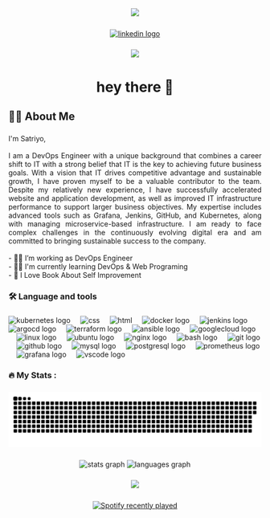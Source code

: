 <div align="center">
  <img height="400" src="image/BG_2_0.5x-transformed.jpeg"  />
</div>

###

<div align="center">
  <a href="https://www.linkedin.com/in/muhammad-satriyo-yuwono/" target="_blank">
    <img src="https://img.shields.io/static/v1?message=LinkedIn&logo=linkedin&label=&color=0077B5&logoColor=white&labelColor=&style=for-the-badge" height="25" alt="linkedin logo"  />
  </a>
</div>

###

<div align="center">
  <img src="https://visitor-badge.laobi.icu/badge?page_id=MuhSatriyo.visitor-badge)"  />
</div>

###

<h1 align="center">hey there 👋</h1>

###

<h2 align="left">👩‍💻  About Me</h2>

###

<p align="justify">I'm Satriyo,<br><br>I am a DevOps Engineer with a unique background that combines a career shift to IT with a strong belief that
IT is the key to achieving future business goals. With a vision that IT drives competitive advantage and
sustainable growth, I have proven myself to be a valuable contributor to the team. Despite my relatively new
experience, I have successfully accelerated website and application development, as well as improved IT
infrastructure performance to support larger business objectives. My expertise includes advanced tools such
as Grafana, Jenkins, GitHub, and Kubernetes, along with managing microservice-based infrastructure. I am
ready to face complex challenges in the continuously evolving digital era and am committed to bringing
sustainable success to the company.<br><br>- 🧑‍💼 I’m working as DevOps Engineer<br>- 👨‍🎓 I'm currently learning DevOps & Web Programing<br>- 🧭 I Love Book About Self Improvement</p>

###

<h3 align="left">🛠 Language and tools</h3>

###

<div align="left">
  <img src="https://cdn.jsdelivr.net/gh/devicons/devicon/icons/kubernetes/kubernetes-plain.svg" height="40" alt="kubernetes logo"  />
  <img width="12" />
  <img src="(https://skillicons.dev/icons?i=css)" height="40" alt="css"  />
  <img width="12" />
  <img src="(https://skillicons.dev/icons?i=html)" height="40" alt="html"  />
  <img width="12" />
  <img src="https://cdn.jsdelivr.net/gh/devicons/devicon/icons/docker/docker-original.svg" height="40" alt="docker logo"  />
  <img width="12" />
  <img src="https://skillicons.dev/icons?i=jenkins" height="40" alt="jenkins logo"  />
  <img width="12" />
  <img src="https://cdn.jsdelivr.net/gh/devicons/devicon/icons/argocd/argocd-original.svg" height="40" alt="argocd logo"  />
  <img width="12" />
  <img src="https://cdn.jsdelivr.net/gh/devicons/devicon/icons/terraform/terraform-original.svg" height="40" alt="terraform logo"  />
  <img width="12" />
  <img src="https://cdn.jsdelivr.net/gh/devicons/devicon/icons/ansible/ansible-original.svg" height="40" alt="ansible logo"  />
  <img width="12" />
  <img src="https://cdn.jsdelivr.net/gh/devicons/devicon/icons/googlecloud/googlecloud-original.svg" height="40" alt="googlecloud logo"  />
  <img width="12" />
  <img src="https://cdn.jsdelivr.net/gh/devicons/devicon/icons/linux/linux-original.svg" height="40" alt="linux logo"  />
  <img width="12" />
  <img src="https://cdn.jsdelivr.net/gh/devicons/devicon/icons/ubuntu/ubuntu-plain.svg" height="40" alt="ubuntu logo"  />
  <img width="12" />
  <img src="https://cdn.jsdelivr.net/gh/devicons/devicon/icons/nginx/nginx-original.svg" height="40" alt="nginx logo"  />
  <img width="12" />
  <img src="https://cdn.simpleicons.org/gnubash/4EAA25" height="40" alt="bash logo"  />
  <img width="12" />
  <img src="https://cdn.jsdelivr.net/gh/devicons/devicon/icons/git/git-original.svg" height="40" alt="git logo"  />
  <img width="12" />
  <img src="https://skillicons.dev/icons?i=github" height="40" alt="github logo"  />
  <img width="12" />
  <img src="https://cdn.jsdelivr.net/gh/devicons/devicon/icons/mysql/mysql-original.svg" height="40" alt="mysql logo"  />
  <img width="12" />
  <img src="https://cdn.jsdelivr.net/gh/devicons/devicon/icons/postgresql/postgresql-original.svg" height="40" alt="postgresql logo"  />
  <img width="12" />
  <img src="https://cdn.jsdelivr.net/gh/devicons/devicon/icons/prometheus/prometheus-original.svg" height="40" alt="prometheus logo"  />
  <img width="12" />
  <img src="https://cdn.jsdelivr.net/gh/devicons/devicon/icons/grafana/grafana-original.svg" height="40" alt="grafana logo"  />
  <img width="12" />
  <img src="https://cdn.jsdelivr.net/gh/devicons/devicon/icons/vscode/vscode-original.svg" height="40" alt="vscode logo"  />
  <img width="12" />
</div>

###

<h3 align="left">🔥   My Stats :</h3>

###

<img src="https://raw.githubusercontent.com/galantixa/galantixa/output/snake.svg" alt="Snake animation" />

###

<div align="center">
  <img src="https://github-readme-stats.vercel.app/api?username=galantixa&hide_title=false&hide_rank=false&show_icons=true&include_all_commits=true&count_private=true&disable_animations=false&theme=dracula&locale=en&hide_border=false&order=1" height="150" alt="stats graph"  />
  <img src="https://github-readme-stats.vercel.app/api/top-langs?username=galantixa&locale=en&hide_title=false&layout=compact&card_width=320&langs_count=5&theme=dracula&hide_border=false&order=2" height="150" alt="languages graph"  />
</div>

###

<div align="center">
  <img height="400" src="https://media.giphy.com/media/iu7B5XKE6NsE8/giphy.gif"  />
</div>

###

<div align="center">
  <a href="https://open.spotify.com/user/fjg80qb86brtlt89vbzk58dtg">
    <img src="https://spotify-recently-played-readme.vercel.app/api?user=fjg80qb86brtlt89vbzk58dtg&count=1&unique=true" alt="Spotify recently played"  />
  </a>
</div>

###
